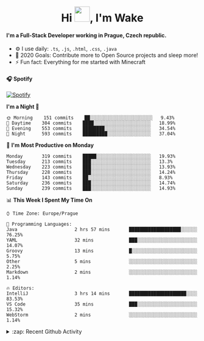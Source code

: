 <h1 align="center">Hi <img src="https://raw.githubusercontent.com/MrWakeCZ/MrWakeCZ/master/Hi.gif" width="40px" />, I'm Wake</h1>

#### I'm a Full-Stack Developer working in Prague, Czech republic.
- ⚙️ I use daily: `.ts`, `.js`, `.html`, `.css`, `.java`
- 🥅 2020 Goals: Contribute more to Open Source projects and sleep more!
- ⚡ Fun fact: Everything for me started with Minecraft

#### 🎧 Spotify
[![Spotify](https://novatorem-delta-eight.vercel.app/api/spotify)](https://open.spotify.com/user/wakeecz)

<!--START_SECTION:waka-->
**I'm a Night 🦉** 

```text
🌞 Morning    151 commits    ██░░░░░░░░░░░░░░░░░░░░░░░   9.43% 
🌆 Daytime    304 commits    ████░░░░░░░░░░░░░░░░░░░░░   18.99% 
🌃 Evening    553 commits    ████████░░░░░░░░░░░░░░░░░   34.54% 
🌙 Night      593 commits    █████████░░░░░░░░░░░░░░░░   37.04%

```
📅 **I'm Most Productive on Monday** 

```text
Monday       319 commits    █████░░░░░░░░░░░░░░░░░░░░   19.93% 
Tuesday      213 commits    ███░░░░░░░░░░░░░░░░░░░░░░   13.3% 
Wednesday    223 commits    ███░░░░░░░░░░░░░░░░░░░░░░   13.93% 
Thursday     228 commits    ███░░░░░░░░░░░░░░░░░░░░░░   14.24% 
Friday       143 commits    ██░░░░░░░░░░░░░░░░░░░░░░░   8.93% 
Saturday     236 commits    ███░░░░░░░░░░░░░░░░░░░░░░   14.74% 
Sunday       239 commits    ███░░░░░░░░░░░░░░░░░░░░░░   14.93%

```


📊 **This Week I Spent My Time On** 

```text
⌚︎ Time Zone: Europe/Prague

💬 Programming Languages: 
Java                     2 hrs 57 mins       ███████████████████░░░░░░   76.25% 
YAML                     32 mins             ███░░░░░░░░░░░░░░░░░░░░░░   14.07% 
Groovy                   13 mins             █░░░░░░░░░░░░░░░░░░░░░░░░   5.75% 
Other                    5 mins              ░░░░░░░░░░░░░░░░░░░░░░░░░   2.25% 
Markdown                 2 mins              ░░░░░░░░░░░░░░░░░░░░░░░░░   1.14%

🔥 Editors: 
IntelliJ                 3 hrs 14 mins       █████████████████████░░░░   83.53% 
VS Code                  35 mins             ███░░░░░░░░░░░░░░░░░░░░░░   15.32% 
WebStorm                 2 mins              ░░░░░░░░░░░░░░░░░░░░░░░░░   1.14%

```


<!--END_SECTION:waka-->

<details>
  <summary>:zap: Recent Github Activity</summary>

<!--START_SECTION:activity-->
1. 🎉 Merged PR [#10](https://github.com/craftmania-cz/craftmanager/pull/10) in [craftmania-cz/craftmanager](https://github.com/craftmania-cz/craftmanager)
2. 🎉 Merged PR [#11](https://github.com/craftmania-cz/craftmanager/pull/11) in [craftmania-cz/craftmanager](https://github.com/craftmania-cz/craftmanager)
3. ❗️ Closed issue [#25](https://github.com/waked-cz/corgi/issues/25) in [waked-cz/corgi](https://github.com/waked-cz/corgi)
4. ❗️ Closed issue [#50](https://github.com/waked-cz/corgi/issues/50) in [waked-cz/corgi](https://github.com/waked-cz/corgi)
5. ❗️ Closed issue [#61](https://github.com/waked-cz/corgi/issues/61) in [waked-cz/corgi](https://github.com/waked-cz/corgi)
<!--END_SECTION:activity-->

</details>
